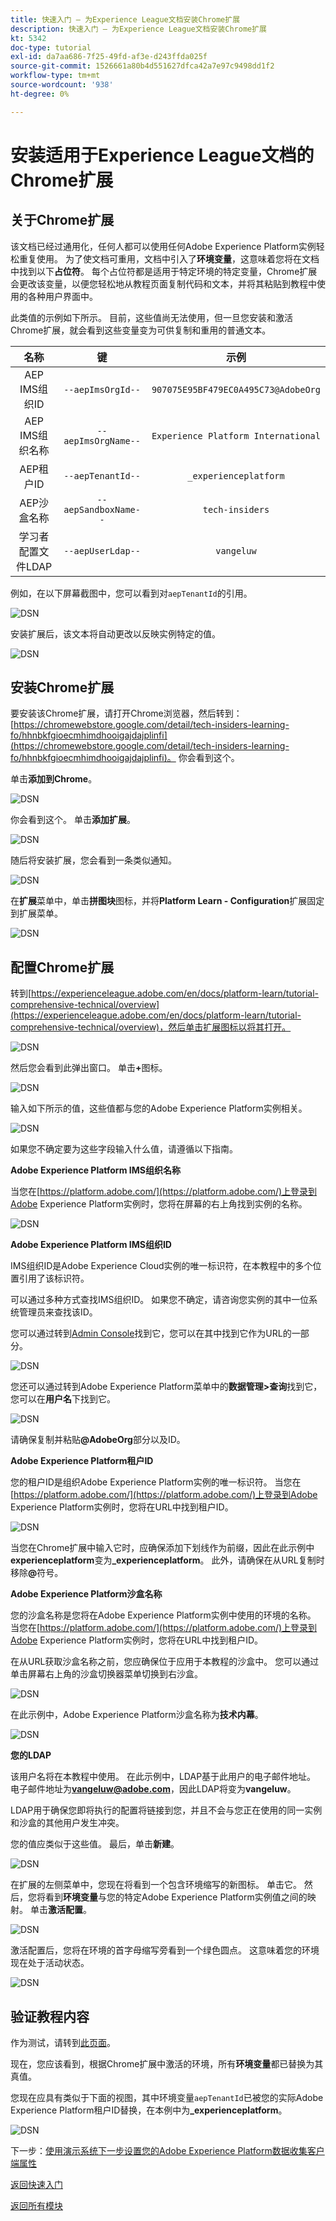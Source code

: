 ```yaml
---
title: 快速入门 — 为Experience League文档安装Chrome扩展
description: 快速入门 — 为Experience League文档安装Chrome扩展
kt: 5342
doc-type: tutorial
exl-id: da7aa686-7f25-49fd-af3e-d243ffda025f
source-git-commit: 1526661a80b4d551627dfca42a7e97c9498dd1f2
workflow-type: tm+mt
source-wordcount: '938'
ht-degree: 0%

---
```


# 安装适用于Experience League文档的Chrome扩展

## 关于Chrome扩展

该文档已经过通用化，任何人都可以使用任何Adobe Experience Platform实例轻松重复使用。
为了使文档可重用，文档中引入了&#x200B;**环境变量**，这意味着您将在文档中找到以下&#x200B;**占位符**。 每个占位符都是适用于特定环境的特定变量，Chrome扩展会更改该变量，以便您轻松地从教程页面复制代码和文本，并将其粘贴到教程中使用的各种用户界面中。

此类值的示例如下所示。 目前，这些值尚无法使用，但一旦您安装和激活Chrome扩展，就会看到这些变量变为可供复制和重用的普通文本。

| 名称 | 键 | 示例 |
|:-------------:| :---------------:| :---------------:|
| AEP IMS组织ID | `--aepImsOrgId--` | `907075E95BF479EC0A495C73@AdobeOrg` |
| AEP IMS组织名称 | `--aepImsOrgName--` | `Experience Platform International` |
| AEP租户ID | `--aepTenantId--` | `_experienceplatform` |
| AEP沙盒名称 | `--aepSandboxName--` | `tech-insiders` |
| 学习者配置文件LDAP | `--aepUserLdap--` | `vangeluw` |

例如，在以下屏幕截图中，您可以看到对`aepTenantId`的引用。

![DSN](./images/mod7before.png)

安装扩展后，该文本将自动更改以反映实例特定的值。

![DSN](./images/mod7.png)

## 安装Chrome扩展

要安装该Chrome扩展，请打开Chrome浏览器，然后转到： [https://chromewebstore.google.com/detail/tech-insiders-learning-fo/hhnbkfgioecmhimdhooigajdajplinfi](https://chromewebstore.google.com/detail/tech-insiders-learning-fo/hhnbkfgioecmhimdhooigajdajplinfi)。 你会看到这个。

单击&#x200B;**添加到Chrome**。

![DSN](./images/c2.png)

你会看到这个。 单击&#x200B;**添加扩展**。

![DSN](./images/c3.png)

随后将安装扩展，您会看到一条类似通知。

![DSN](./images/c4.png)

在&#x200B;**扩展**&#x200B;菜单中，单击&#x200B;**拼图块**&#x200B;图标，并将&#x200B;**Platform Learn - Configuration**&#x200B;扩展固定到扩展菜单。

![DSN](./images/c6.png)

## 配置Chrome扩展

转到[https://experienceleague.adobe.com/en/docs/platform-learn/tutorial-comprehensive-technical/overview](https://experienceleague.adobe.com/en/docs/platform-learn/tutorial-comprehensive-technical/overview)，然后单击扩展图标以将其打开。

![DSN](./images/tuthome.png)

然后您会看到此弹出窗口。 单击&#x200B;**+**&#x200B;图标。

![DSN](./images/c7.png)

输入如下所示的值，这些值都与您的Adobe Experience Platform实例相关。

![DSN](./images/c8.png)

如果您不确定要为这些字段输入什么值，请遵循以下指南。

**Adobe Experience Platform IMS组织名称**

当您在[https://platform.adobe.com/](https://platform.adobe.com/)上登录到Adobe Experience Platform实例时，您将在屏幕的右上角找到实例的名称。

![DSN](./images/aepname.png)

**Adobe Experience Platform IMS组织ID**

IMS组织ID是Adobe Experience Cloud实例的唯一标识符，在本教程中的多个位置引用了该标识符。

可以通过多种方式查找IMS组织ID。 如果您不确定，请咨询您实例的其中一位系统管理员来查找该ID。

您可以通过转到[Admin Console](https://adminconsole.adobe.com/)找到它，您可以在其中找到它作为URL的一部分。

![DSN](./images/aepid1.png)

您还可以通过转到Adobe Experience Platform菜单中的&#x200B;**数据管理>查询**&#x200B;找到它，您可以在&#x200B;**用户名**&#x200B;下找到它。

![DSN](./images/aepid2.png)

请确保复制并粘贴&#x200B;**@AdobeOrg**&#x200B;部分以及ID。

**Adobe Experience Platform租户ID**

您的租户ID是组织Adobe Experience Platform实例的唯一标识符。 当您在[https://platform.adobe.com/](https://platform.adobe.com/)上登录到Adobe Experience Platform实例时，您将在URL中找到租户ID。

![DSN](./images/aeptenantid.png)

当您在Chrome扩展中输入它时，应确保添加下划线作为前缀，因此在此示例中&#x200B;**experienceplatform**&#x200B;变为&#x200B;**_experienceplatform**。 此外，请确保在从URL复制时移除&#x200B;**@**&#x200B;符号。

**Adobe Experience Platform沙盒名称**

您的沙盒名称是您将在Adobe Experience Platform实例中使用的环境的名称。 当您在[https://platform.adobe.com/](https://platform.adobe.com/)上登录到Adobe Experience Platform实例时，您将在URL中找到租户ID。

在从URL获取沙盒名称之前，您应确保位于应用于本教程的沙盒中。 您可以通过单击屏幕右上角的沙盒切换器菜单切换到右沙盒。

![DSN](./images/aepsandboxsw.png)

在此示例中，Adobe Experience Platform沙盒名称为&#x200B;**技术内幕**。

![DSN](./images/aepsname.png)

**您的LDAP**

该用户名将在本教程中使用。 在此示例中，LDAP基于此用户的电子邮件地址。 电子邮件地址为&#x200B;**vangeluw@adobe.com**，因此LDAP将变为&#x200B;**vangeluw**。

LDAP用于确保您即将执行的配置将链接到您，并且不会与您正在使用的同一实例和沙盒的其他用户发生冲突。

您的值应类似于这些值。
最后，单击&#x200B;**新建**。

![DSN](./images/c8a.png)


在扩展的左侧菜单中，您现在将看到一个包含环境缩写的新图标。 单击它。 然后，您将看到&#x200B;**环境变量**&#x200B;与您的特定Adobe Experience Platform实例值之间的映射。 单击&#x200B;**激活配置**。

![DSN](./images/c9.png)

激活配置后，您将在环境的首字母缩写旁看到一个绿色圆点。 这意味着您的环境现在处于活动状态。

![DSN](./images/c10.png)

## 验证教程内容

作为测试，请转到[此页面](https://experienceleague.adobe.com/en/docs/platform-learn/tutorial-comprehensive-technical/datadistiller/module51/ex4)。

现在，您应该看到，根据Chrome扩展中激活的环境，所有&#x200B;**环境变量**&#x200B;都已替换为其真值。

您现在应具有类似于下面的视图，其中环境变量`aepTenantId`已被您的实际Adobe Experience Platform租户ID替换，在本例中为&#x200B;**_experienceplatform**。

![DSN](./images/mod7.png)

下一步：[使用演示系统下一步设置您的Adobe Experience Platform数据收集客户端属性](./ex2.md)

[返回快速入门](./getting-started.md)

[返回所有模块](./../../../overview.md)
